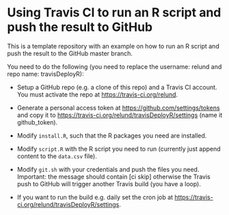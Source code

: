 # Using Travis CI to run an R script and push the result to GitHub

This is a template repository with an example on how to run an R script and push the result to 
the GitHub master branch. 

You need to do the following (you need to replace the username: relund and repo name: 
travisDeployR):

- Setup a GitHub repo (e.g. a clone of this repo) and a Travis CI account. You must activate the
  repo at https://travis-ci.org/relund.

- Generate a personal access token at https://github.com/settings/tokens and copy it to 
  https://travis-ci.org/relund/travisDeployR/settings (name it github_token).
  
- Modify `install.R`, such that the R packages you need are installed.

- Modify `script.R` with the R script you need to run (currently just append content to the 
  `data.csv` file).
  
- Modify `git.sh` with your credentials and push the files you need. Important: the message should 
  contain [ci skip] otherwise the Travis push to GitHub will trigger another Travis build (you 
  have a loop).

- If you want to run the build e.g. daily set the cron job at 
  https://travis-ci.org/relund/travisDeployR/settings.